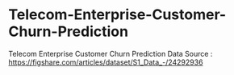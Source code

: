 # Telecom-Enterprise-Customer-Churn-Prediction
Telecom Enterprise Customer Churn Prediction
Data Source :
https://figshare.com/articles/dataset/S1_Data_-/24292936
